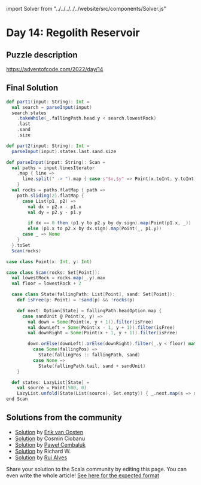 import Solver from "../../../../../website/src/components/Solver.js"

# Day 14: Regolith Reservoir

## Puzzle description

https://adventofcode.com/2022/day/14

## Final Solution

<!-- MIT License

Copyright (c) 2022 Stewart Stewart

Permission is hereby granted, free of charge, to any person obtaining a copy
of this software and associated documentation files (the "Software"), to deal
in the Software without restriction, including without limitation the rights
to use, copy, modify, merge, publish, distribute, sublicense, and/or sell
copies of the Software, and to permit persons to whom the Software is
furnished to do so, subject to the following conditions:

The above copyright notice and this permission notice shall be included in all
copies or substantial portions of the Software.

THE SOFTWARE IS PROVIDED "AS IS", WITHOUT WARRANTY OF ANY KIND, EXPRESS OR
IMPLIED, INCLUDING BUT NOT LIMITED TO THE WARRANTIES OF MERCHANTABILITY,
FITNESS FOR A PARTICULAR PURPOSE AND NONINFRINGEMENT. IN NO EVENT SHALL THE
AUTHORS OR COPYRIGHT HOLDERS BE LIABLE FOR ANY CLAIM, DAMAGES OR OTHER
LIABILITY, WHETHER IN AN ACTION OF CONTRACT, TORT OR OTHERWISE, ARISING FROM,
OUT OF OR IN CONNECTION WITH THE SOFTWARE OR THE USE OR OTHER DEALINGS IN THE
SOFTWARE. -->

```scala
def part1(input: String): Int =
  val search = parseInput(input)
  search.states
    .takeWhile(_.fallingPath.head.y < search.lowestRock)
    .last
    .sand
    .size

def part2(input: String): Int =
  parseInput(input).states.last.sand.size

def parseInput(input: String): Scan =
  val paths = input.linesIterator
    .map { line =>
      line.split(" -> ").map { case s"$x,$y" => Point(x.toInt, y.toInt) }.toList
    }
  val rocks = paths.flatMap { path =>
    path.sliding(2).flatMap {
      case List(p1, p2) =>
        val dx = p2.x - p1.x
        val dy = p2.y - p1.y

        if dx == 0 then (p1.y to p2.y by dy.sign).map(Point(p1.x, _))
        else (p1.x to p2.x by dx.sign).map(Point(_, p1.y))
      case _ => None
    }
  }.toSet
  Scan(rocks)

case class Point(x: Int, y: Int)

case class Scan(rocks: Set[Point]):
  val lowestRock = rocks.map(_.y).max
  val floor = lowestRock + 2

  case class State(fallingPath: List[Point], sand: Set[Point]):
    def isFree(p: Point) = !sand(p) && !rocks(p)

    def next: Option[State] = fallingPath.headOption.map {
      case sandUnit @ Point(x, y) =>
        val down = Some(Point(x, y + 1)).filter(isFree)
        val downLeft = Some(Point(x - 1, y + 1)).filter(isFree)
        val downRight = Some(Point(x + 1, y + 1)).filter(isFree)

        down.orElse(downLeft).orElse(downRight).filter(_.y < floor) match
          case Some(fallingPos) =>
            State(fallingPos :: fallingPath, sand)
          case None =>
            State(fallingPath.tail, sand + sandUnit)
    }

  def states: LazyList[State] =
    val source = Point(500, 0)
    LazyList.unfold(State(List(source), Set.empty)) { _.next.map(s => s -> s) }
end Scan
```

## Solutions from the community

- [Solution](https://github.com/erikvanoosten/advent-of-code/blob/main/src/main/scala/nl/grons/advent/y2022/Day14.scala) by [Erik van Oosten](https://github.com/erikvanoosten)
- [Solution](https://github.com/cosminci/advent-of-code/blob/master/src/main/scala/com/github/cosminci/aoc/_2022/Day14.scala) by Cosmin Ciobanu
- [Solution](https://github.com/AvaPL/Advent-of-Code-2022/tree/main/src/main/scala/day14) by [Paweł Cembaluk](https://github.com/AvaPL)
- [Solution](https://github.com/w-r-z-k/aoc2022/blob/main/src/main/scala/Day14.scala) by Richard W.
- [Solution](https://github.com/xRuiAlves/advent-of-code-2022/tree/main/src/main/scala/rui/aoc/year2022/day14) by [Rui Alves](https://github.com/xRuiAlves/)

Share your solution to the Scala community by editing this page.
You can even write the whole article! [See here for the expected format](https://github.com/scalacenter/scala-advent-of-code/discussions/424)
